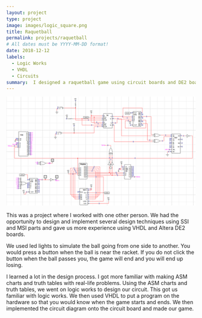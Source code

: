 ```yaml
---
layout: project
type: project
image: images/logic_square.png
title: Raquetball
permalink: projects/raquetball
# All dates must be YYYY-MM-DD format!
date: 2018-12-12
labels:
  - Logic Works
  - VHDL
  - Circuits
summary:  I designed a raquetball game using circuit boards and DE2 boards with a partner in EE260. 
---
```


<img class="ui large right floated rounded image" src="../images/logic.PNG">

This was a project where I worked with one other person. We had the opportunity to design and implement several design techniques using SSI and MSI parts and gave us more experience using VHDL and Altera DE2 boards.

We used led lights to simulate the ball going from one side to another. You would press a button when the ball is near the racket. If you do not click the button when the ball passes you, the game will end and you will end up losing.

I learned a lot in the design process. I got more familiar with making ASM charts and truth tables with real-life problems. Using the ASM charts and truth tables, we went on logic works to design our circuit. This got us familiar with logic works. We then used VHDL to put a program on the hardware so that you would know when the game starts and ends. We then implemented the circuit diagram onto the circuit board and made our game.


